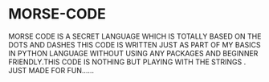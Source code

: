 # MORSE-CODE
MORSE CODE IS A SECRET LANGUAGE WHICH IS TOTALLY BASED ON THE DOTS AND DASHES
THIS CODE IS WRITTEN JUST AS PART OF MY BASICS IN PYTHON LANGUAGE WITHOUT USING ANY PACKAGES AND BEGINNER FRIENDLY.THIS CODE IS NOTHING BUT PLAYING WITH THE STRINGS .
JUST MADE FOR FUN......
